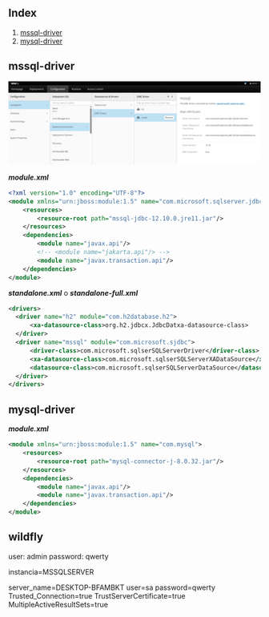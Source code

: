 ## Index

1. [mssql-driver](#id1)
2. [mysql-driver](#id2)

<div id="id1">

## mssql-driver

<img src="img/mssql-driver.png">

***module.xml***
```xml
<?xml version="1.0" encoding="UTF-8"?>
<module xmlns="urn:jboss:module:1.5" name="com.microsoft.sqlserver.jdbc">
    <resources>
        <resource-root path="mssql-jdbc-12.10.0.jre11.jar"/>
    </resources>
    <dependencies>
        <module name="javax.api"/>
        <!-- <module name="jakarta.api"/> -->
        <module name="javax.transaction.api"/>
    </dependencies>
</module>
```

***standalone.xml*** o ***standalone-full.xml***
```xml
<drivers>
  <driver name="h2" module="com.h2database.h2">
      <xa-datasource-class>org.h2.jdbcx.JdbcDatxa-datasource-class>
  </driver>
  <driver name="mssql" module="com.microsoft.sjdbc">
      <driver-class>com.microsoft.sqlserSQLServerDriver</driver-class>
      <xa-datasource-class>com.microsoft.sqlserSQLServerXADataSource</xa-datasource-class>
      <datasource-class>com.microsoft.sqlserSQLServerDataSource</datasource-class>
  </driver>
</drivers>
```

<div id="id1">

## mysql-driver

***module.xml***
```xml
<module xmlns="urn:jboss:module:1.5" name="com.mysql">
    <resources>
        <resource-root path="mysql-connector-j-8.0.32.jar"/>
    </resources>
    <dependencies>
        <module name="javax.api"/>
        <module name="javax.transaction.api"/>
    </dependencies>
</module>
```

wildfly
-------
user: admin
password: qwerty


instancia=MSSQLSERVER

server_name=DESKTOP-BFAMBKT
user=sa
password=qwerty
Trusted_Connection=true
TrustServerCertificate=true
MultipleActiveResultSets=true
